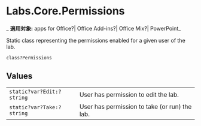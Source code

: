 
# Labs.Core.Permissions

 _ **適用対象:** apps for Office?| Office Add-ins?| Office Mix?| PowerPoint_

Static class representing the permissions enabled for a given user of the lab.

```
class?Permissions
```


## Values


|||
|:-----|:-----|
| `static?var?Edit:?string`|User has permission to edit the lab.|
| `static?var?Take:?string`|User has permission to take (or run) the lab.|
